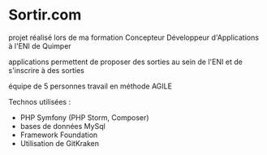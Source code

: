 # Sortir.com
projet réalisé lors de ma formation Concepteur Développeur d'Applications à l'ENI de Quimper

applications permettent de proposer des sorties au sein de l'ENI et de s'inscrire à des sorties

équipe de 5 personnes travail en méthode AGILE

Technos utilisées :
- PHP Symfony (PHP Storm, Composer)
- bases de données MySql
- Framework Foundation
- Utilisation de GitKraken

